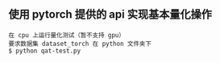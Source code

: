 ## 使用 pytorch 提供的 api 实现基本量化操作
```
在 cpu 上运行量化测试（暂不支持 gpu）
要求数据集 dataset_torch 在 python 文件夹下
$ python qat-test.py
```